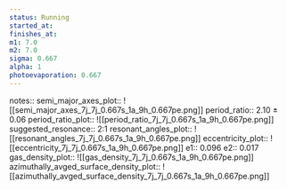 ```yaml
---
status: Running
started_at:
finishes_at:
m1: 7.0
m2: 7.0
sigma: 0.667
alpha: 1
photoevaporation: 0.667
---
```


notes::
semi_major_axes_plot:: ![[semi_major_axes_7j_7j_0.667s_1a_9h_0.667pe.png]]
period_ratio:: 2.10 ± 0.06
period_ratio_plot:: ![[period_ratio_7j_7j_0.667s_1a_9h_0.667pe.png]]
suggested_resonance:: 2:1
resonant_angles_plot:: ![[resonant_angles_7j_7j_0.667s_1a_9h_0.667pe.png]]
eccentricity_plot:: ![[eccentricity_7j_7j_0.667s_1a_9h_0.667pe.png]]
e1:: 0.096
e2:: 0.017
gas_density_plot:: ![[gas_density_7j_7j_0.667s_1a_9h_0.667pe.png]]
azimuthally_avged_surface_density_plot:: ![[azimuthally_avged_surface_density_7j_7j_0.667s_1a_9h_0.667pe.png]]
